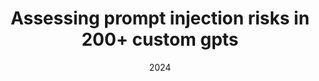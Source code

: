 ---
title: "Assessing prompt injection risks in 200+ custom gpts"
collection: publications
category: twenty_four
permalink: https://arxiv.org/pdf/2311.11538
date: 2024
venue: 'ICLR Workshop'
slidesurl: # None
paperurl: 'https://arxiv.org/pdf/2311.11538'
citation: 'Yu, Jiahao, Yuhang Wu, **Dong Shu**, Mingyu Jin, Sabrina Yang, and Xinyu Xing. "Assessing prompt injection risks in 200+ custom gpts." arXiv preprint arXiv:2311.11538 (2023).'
---